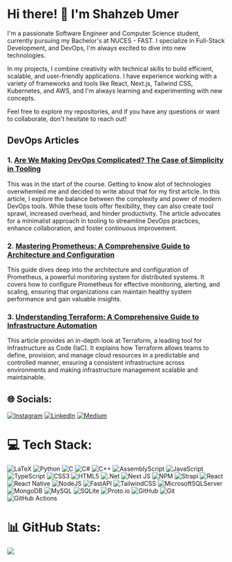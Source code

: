 

# Hi there! 👋 I'm Shahzeb Umer

I'm a passionate Software Engineer and Computer Science student, currently pursuing my Bachelor's at NUCES - FAST. I specialize in Full-Stack Development, and DevOps, I'm always excited to dive into new technologies.

In my projects, I combine creativity with technical skills to build efficient, scalable, and user-friendly applications. I have experience working with a variety of frameworks and tools like React, Next.js, Tailwind CSS, Kubernetes, and AWS, and I'm always learning and experimenting with new concepts.

Feel free to explore my repositories, and if you have any questions or want to collaborate, don't hesitate to reach out!


## DevOps Articles

### 1. [Are We Making DevOps Complicated? The Case of Simplicity in Tooling](https://medium.com/@umershahzeb/are-we-making-devops-complicated-the-case-of-simplicity-in-tooling-54b5878b5d8a)
This was in the start of the course. Getting to know alot of technologies overwhemled me and decided to write about that for my first article. In this article, I explore the balance between the complexity and power of modern DevOps tools. While these tools offer flexibility, they can also create tool sprawl, increased overhead, and hinder productivity. The article advocates for a minimalist approach in tooling to streamline DevOps practices, enhance collaboration, and foster continuous improvement.

### 2. [Mastering Prometheus: A Comprehensive Guide to Architecture and Configuration](https://medium.com/@umershahzeb/mastering-prometheus-a-comprehensive-guide-to-architecture-and-configuration-3522a852ea41)
This guide dives deep into the architecture and configuration of Prometheus, a powerful monitoring system for distributed systems. It covers how to configure Prometheus for effective monitoring, alerting, and scaling, ensuring that organizations can maintain healthy system performance and gain valuable insights.

### 3. [Understanding Terraform: A Comprehensive Guide to Infrastructure Automation](https://medium.com/@umershahzeb/understanding-terraform-a-comprehensive-guide-to-infrastructure-automation-65f741c0762c)
This article provides an in-depth look at Terraform, a leading tool for Infrastructure as Code (IaC). It explains how Terraform allows teams to define, provision, and manage cloud resources in a predictable and controlled manner, ensuring a consistent infrastructure across environments and making infrastructure management scalable and maintainable.



## 🌐 Socials:
[![Instagram](https://img.shields.io/badge/Instagram-%23E4405F.svg?logo=Instagram&logoColor=white)](https://instagram.com/umershahzeb) [![LinkedIn](https://img.shields.io/badge/LinkedIn-%230077B5.svg?logo=linkedin&logoColor=white)](https://linkedin.com/in/umershahzeb) [![Medium](https://img.shields.io/badge/Medium-12100E?logo=medium&logoColor=white)](https://medium.com/@umershahzeb) 

# 💻 Tech Stack:
![LaTeX](https://img.shields.io/badge/latex-%23008080.svg?style=for-the-badge&logo=latex&logoColor=white) ![Python](https://img.shields.io/badge/python-3670A0?style=for-the-badge&logo=python&logoColor=ffdd54) ![C](https://img.shields.io/badge/c-%2300599C.svg?style=for-the-badge&logo=c&logoColor=white) ![C#](https://img.shields.io/badge/c%23-%23239120.svg?style=for-the-badge&logo=csharp&logoColor=white) ![C++](https://img.shields.io/badge/c++-%2300599C.svg?style=for-the-badge&logo=c%2B%2B&logoColor=white) ![AssemblyScript](https://img.shields.io/badge/assembly%20script-%23000000.svg?style=for-the-badge&logo=assemblyscript&logoColor=white) ![JavaScript](https://img.shields.io/badge/javascript-%23323330.svg?style=for-the-badge&logo=javascript&logoColor=%23F7DF1E) ![TypeScript](https://img.shields.io/badge/typescript-%23007ACC.svg?style=for-the-badge&logo=typescript&logoColor=white) ![CSS3](https://img.shields.io/badge/css3-%231572B6.svg?style=for-the-badge&logo=css3&logoColor=white) ![HTML5](https://img.shields.io/badge/html5-%23E34F26.svg?style=for-the-badge&logo=html5&logoColor=white) ![.Net](https://img.shields.io/badge/.NET-5C2D91?style=for-the-badge&logo=.net&logoColor=white) ![Next JS](https://img.shields.io/badge/Next-black?style=for-the-badge&logo=next.js&logoColor=white) ![NPM](https://img.shields.io/badge/NPM-%23CB3837.svg?style=for-the-badge&logo=npm&logoColor=white) ![Strapi](https://img.shields.io/badge/strapi-%232E7EEA.svg?style=for-the-badge&logo=strapi&logoColor=white) ![React](https://img.shields.io/badge/react-%2320232a.svg?style=for-the-badge&logo=react&logoColor=%2361DAFB) ![React Native](https://img.shields.io/badge/react_native-%2320232a.svg?style=for-the-badge&logo=react&logoColor=%2361DAFB) ![NodeJS](https://img.shields.io/badge/node.js-6DA55F?style=for-the-badge&logo=node.js&logoColor=white) ![FastAPI](https://img.shields.io/badge/FastAPI-005571?style=for-the-badge&logo=fastapi) ![TailwindCSS](https://img.shields.io/badge/tailwindcss-%2338B2AC.svg?style=for-the-badge&logo=tailwind-css&logoColor=white) ![MicrosoftSQLServer](https://img.shields.io/badge/Microsoft%20SQL%20Server-CC2927?style=for-the-badge&logo=microsoft%20sql%20server&logoColor=white) ![MongoDB](https://img.shields.io/badge/MongoDB-%234ea94b.svg?style=for-the-badge&logo=mongodb&logoColor=white) ![MySQL](https://img.shields.io/badge/mysql-4479A1.svg?style=for-the-badge&logo=mysql&logoColor=white) ![SQLite](https://img.shields.io/badge/sqlite-%2307405e.svg?style=for-the-badge&logo=sqlite&logoColor=white) ![Proto.io](https://img.shields.io/badge/Proto.io-161637?style=for-the-badge&logo=proto.io&logoColor=00e5ff) ![GitHub](https://img.shields.io/badge/github-%23121011.svg?style=for-the-badge&logo=github&logoColor=white) ![Git](https://img.shields.io/badge/git-%23F05033.svg?style=for-the-badge&logo=git&logoColor=white) ![GitHub Actions](https://img.shields.io/badge/github%20actions-%232671E5.svg?style=for-the-badge&logo=githubactions&logoColor=white)
# 📊 GitHub Stats:
![](https://github-readme-stats.vercel.app/api/top-langs/?username=umershahzeb02&theme=tokyonight&hide_border=false&include_all_commits=false&count_private=false&layout=compact)

